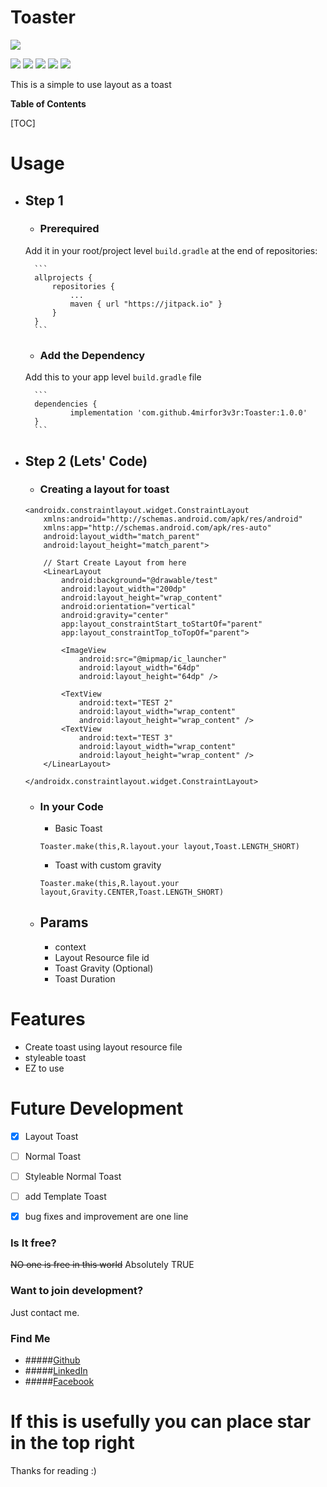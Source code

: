 # Toaster

![](/https://pandao.github.io/editor.md/images/logos/editormd-logo-180x180.png)

![](https://img.shields.io/badge/API-21%2B-brightgreen.svg?style=flat) ![](https://jitpack.io/v/4mirfor3v3r/Toaster.svg) ![](https://img.shields.io/badge/tag-1.0.0-brightgreen.svg?style=flat) ![](https://img.shields.io/badge/release-1.0.0-brightgreen.svg?style=flat) ![](https://img.shields.io/badge/build-passing-brightgreen.svg?style=flat)

This is a simple to use layout as a toast

**Table of Contents**

[TOC]

# Usage

- ## Step 1
	- ### Prerequired
	Add it in your root/project level `build.gradle` at the end of repositories:

		```
		allprojects {
			repositories {
				...
				maven { url "https://jitpack.io" }
			}
		}
		```
	- ### Add the Dependency
	Add this to your app level  `build.gradle` file

		```
		dependencies {
		        implementation 'com.github.4mirfor3v3r:Toaster:1.0.0'
		}
		```

- ## Step 2 (Lets' Code)
	- ### Creating a layout for toast
	```
	<androidx.constraintlayout.widget.ConstraintLayout
    	xmlns:android="http://schemas.android.com/apk/res/android"
    	xmlns:app="http://schemas.android.com/apk/res-auto"
		android:layout_width="match_parent"
		android:layout_height="match_parent">

		// Start Create Layout from here
		<LinearLayout
			android:background="@drawable/test"
			android:layout_width="200dp"
			android:layout_height="wrap_content"
			android:orientation="vertical"
			android:gravity="center"
			app:layout_constraintStart_toStartOf="parent"
			app:layout_constraintTop_toTopOf="parent">

			<ImageView
				android:src="@mipmap/ic_launcher"
				android:layout_width="64dp"
				android:layout_height="64dp" />

			<TextView
				android:text="TEST 2"
				android:layout_width="wrap_content"
				android:layout_height="wrap_content" />
			<TextView
				android:text="TEST 3"
				android:layout_width="wrap_content"
				android:layout_height="wrap_content" />
		</LinearLayout>

	</androidx.constraintlayout.widget.ConstraintLayout>
	```

	- ### In your Code
		- Basic Toast
		```
		Toaster.make(this,R.layout.your layout,Toast.LENGTH_SHORT)
		```
		- Toast with custom gravity
		```
		Toaster.make(this,R.layout.your layout,Gravity.CENTER,Toast.LENGTH_SHORT)
		```
	- ## Params
		- context
		- Layout Resource file id
		- Toast Gravity (Optional)
		- Toast Duration


# Features
- Create toast using layout resource file
- styleable toast
- EZ to use

# Future Development
- [x] Layout Toast
- [ ] Normal Toast
- [ ] Styleable Normal Toast
- [ ] add Template Toast
- [x] bug fixes and improvement are one line


### Is It free? 
~~NO one is free in this world~~ Absolutely TRUE

### Want to join development?
Just contact me.

### Find Me

- #####[Github](https://github.com/4mirfor3v3r)
- #####[LinkedIn](https://www.linkedin.com/in/4mirfor3v3r/)
- #####[Facebook](https://www.facebook.com/achmad.snesma)

# If this is usefully you can place star in the top right
Thanks for reading :)
